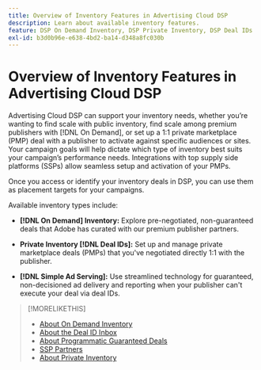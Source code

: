 ```yaml
---
title: Overview of Inventory Features in Advertising Cloud DSP
description: Learn about available inventory features.
feature: DSP On Demand Inventory, DSP Private Inventory, DSP Deal IDs
exl-id: b3d0b96e-e638-4bd2-ba14-d348a8fc030b
---
```

# Overview of Inventory Features in Advertising Cloud DSP

Advertising Cloud DSP can support your inventory needs, whether you’re wanting to find scale with public inventory, find scale among premium publishers with [!DNL On Demand], or set up a 1:1 private marketplace (PMP) deal with a publisher to activate against specific audiences or sites. Your campaign goals will help dictate which type of inventory best suits your campaign’s performance needs. Integrations with top supply side platforms (SSPs) allow seamless setup and activation of your PMPs.

Once you access or identify your inventory deals in DSP, you can use them as placement targets for your campaigns.

Available inventory types include:

* **[!DNL On Demand] Inventory:** Explore pre-negotiated, non-guaranteed deals that Adobe has curated with our premium publisher partners.

* **Private Inventory [!DNL Deal IDs]:** Set up and manage private marketplace deals (PMPs) that you've negotiated directly 1:1 with the publisher. 

* **[!DNL Simple Ad Serving]:** Use streamlined technology for guaranteed, non-decisioned ad delivery and reporting when your publisher can't execute your deal via deal IDs.

>[!MORELIKETHIS]
>
>* [About On Demand Inventory](on-demand-inventory-about.md)
>* [About the Deal ID Inbox](deal-id-inbox-about.md)
>* [About Programmatic Guaranteed Deals](programmatic-guaranteed-about.md)
>* [SSP Partners](ssp-partners.md)
>* [About Private Inventory](private-inventory-about.md)
